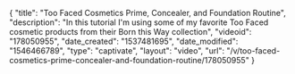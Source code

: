 {
    "title": "Too Faced Cosmetics Prime, Concealer, and Foundation Routine",
    "description": "In this tutorial I'm using some of my favorite Too Faced cosmetic products from their Born this Way collection",
    "videoid": "178050955",
    "date_created": "1537481695",
    "date_modified": "1546466789",
    "type": "captivate",
    "layout": "video",
    "url": "\/v\/too-faced-cosmetics-prime-concealer-and-foundation-routine\/178050955"
}